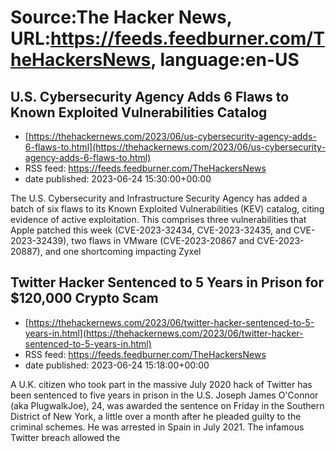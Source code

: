 # Source:The Hacker News, URL:https://feeds.feedburner.com/TheHackersNews, language:en-US

## U.S. Cybersecurity Agency Adds 6 Flaws to Known Exploited Vulnerabilities Catalog
 - [https://thehackernews.com/2023/06/us-cybersecurity-agency-adds-6-flaws-to.html](https://thehackernews.com/2023/06/us-cybersecurity-agency-adds-6-flaws-to.html)
 - RSS feed: https://feeds.feedburner.com/TheHackersNews
 - date published: 2023-06-24 15:30:00+00:00

The U.S. Cybersecurity and Infrastructure Security Agency has added a batch of six flaws to its Known Exploited Vulnerabilities (KEV) catalog, citing evidence of active exploitation.
This comprises three vulnerabilities that Apple patched this week (CVE-2023-32434, CVE-2023-32435, and CVE-2023-32439), two flaws in VMware (CVE-2023-20867 and CVE-2023-20887), and one shortcoming impacting Zyxel

## Twitter Hacker Sentenced to 5 Years in Prison for $120,000 Crypto Scam
 - [https://thehackernews.com/2023/06/twitter-hacker-sentenced-to-5-years-in.html](https://thehackernews.com/2023/06/twitter-hacker-sentenced-to-5-years-in.html)
 - RSS feed: https://feeds.feedburner.com/TheHackersNews
 - date published: 2023-06-24 15:18:00+00:00

A U.K. citizen who took part in the massive July 2020 hack of Twitter has been sentenced to five years in prison in the U.S.
Joseph James O'Connor (aka PlugwalkJoe), 24, was awarded the sentence on Friday in the Southern District of New York, a little over a month after he pleaded guilty to the criminal schemes. He was arrested in Spain in July 2021.
The infamous Twitter breach allowed the

